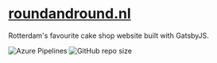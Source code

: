 # [roundandround.nl](https://roundandround.nl)
Rotterdam's favourite cake shop website built with GatsbyJS.

![Azure Pipelines](https://vsrm.dev.azure.com/xmflsct/_apis/public/Release/badge/972a33a8-9444-4cbd-86fe-74d1c2be903d/1/1) ![GitHub repo size](https://img.shields.io/github/repo-size/xmflsct/roundandround.github.io)
